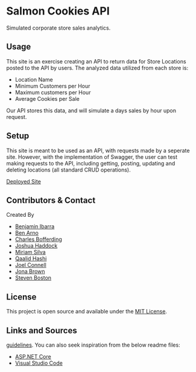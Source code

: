 # Salmon Cookies API
Simulated corporate store sales analytics.

## Usage

This site is an exercise creating an API to return data for Store Locations posted to the API by users. The analyzed data utilized from each store is:
- Location Name
- Minimum Customers per Hour
- Maximum customers per Hour
- Average Cookies per Sale

Our API stores this data, and will simulate a days sales by hour upon request.

## Setup

This site is meant to be used as an API, with requests made by a seperate site. However, with the implementation of Swagger, the user can test making requests to the API, including getting, posting, updating and deleting locations (all standard CRUD operations).

[Deployed Site]()

## Contributors & Contact
Created By
- [Benjamin Ibarra](https://www.linkedin.com/in/ibarraben/)
- [Ben Arno](www.linkedin.com/in/ben-arno)
- [Charles Bofferding](https://www.linkedin.com/in/charles-bofferding/)
- [Joshua Haddock](https://www.linkedin.com/in/joshuahaddock/)
- [Miriam Silva](https://www.linkedin.com/in/mirmsilva/)
- [Qaalid Hashi](https://www.linkedin.com/in/qaalidhashi/)
- [Joel Connell](https://www.linkedin.com/in/joel-connell/)
- [Jona Brown](https://www.linkedin.com/in/jona-brown-a50946175/)
- [Steven Boston](https://www.linkedin.com/in/steven-boston/)


## License
This project is open source and available under the [MIT License](./LICENSE).


## Links and Sources
[guidelines](https://docs.microsoft.com/en-us/azure/devops/repos/git/create-a-readme?view=azure-devops). You can also seek inspiration from the below readme files:
- [ASP.NET Core](https://github.com/aspnet/Home)
- [Visual Studio Code](https://github.com/Microsoft/vscode)